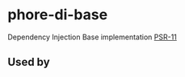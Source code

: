 # phore-di-base
Dependency Injection Base implementation [PSR-11](https://www.php-fig.org/psr/psr-11/)


## Used by


